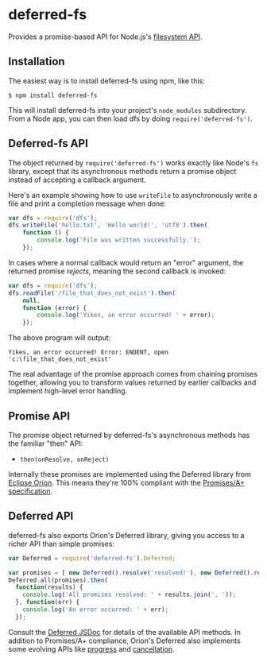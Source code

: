 # deferred-fs

Provides a promise-based API for Node.js's [filesystem API](http://nodejs.org/api/fs.html).

## Installation

The easiest way is to install deferred-fs using npm, like this:

```
$ npm install deferred-fs
```

This will install deferred-fs into your project's ```node_modules``` subdirectory. From a Node app, you can then load dfs by doing ```require('deferred-fs')```.

## Deferred-fs API

The object returned by ```require('deferred-fs')``` works exactly like Node's ```fs``` library, except that its asynchronous methods return a 
promise object instead of accepting a callback argument.

Here's an example showing how to use ```writeFile``` to asynchronously write a file and print a completion message when done:

```js
var dfs = require('dfs');
dfs.writeFile('hello.txt', 'Hello world!', 'utf8').then(
    function () {
        console.log('File was written successfully.');
    });
```

In cases where a normal callback would return an "error" argument, the returned promise *rejects*, meaning the second callback is invoked:

```js
var dfs = require('dfs');
dfs.readFile('/file_that_does_not_exist').then(
	null,
    function (error) {
        console.log('Yikes, an error occurred! ' + error);
    });
```

The above program will output:

```
Yikes, an error occurred! Error: ENOENT, open 'c:\file_that_does_not_exist'
```

The real advantage of the promise approach comes from chaining promises together, allowing you to transform values returned by earlier callbacks
and implement high-level error handling.

## Promise API
The promise object returned by deferred-fs's asynchronous methods has the familiar "then" API:

* ```then(onResolve, onReject)```

Internally these promises are implemented using the Deferred library from [Eclipse Orion](http://eclipse.org/orion). This means they're 100% 
compliant with the [Promises/A+ specification](https://github.com/promises-aplus/promises-spec).

## Deferred API
deferred-fs also exports Orion's Deferred library, giving you access to a richer API than simple promises:

```js
var Deferred = require('deferred-fs').Deferred;

var promises = [ new Deferred().resolve('resolved!'), new Deferred().reject('rejected :(') ];
Deferred.all(promises).then(
  function(results) {
    console.log('All promises resolved: ' + results.join(', '));
  }, function(err) {
    console.log('An error occurred: ' + err);
  });
```

Consult the [Deferred JSDoc](https://orionhub.org/jsdoc/symbols/orion.Deferred.html) for details of the available API methods. In addition to Promises/A+ compliance,
Orion's Deferred also implements some evolving APIs like [progress](https://github.com/promises-aplus/progress-spec) and 
[cancellation](https://github.com/promises-aplus/cancellation-spec).
